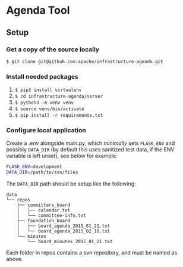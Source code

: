 # Agenda Tool

## Setup

### Get a copy of the source locally
`$ git clone git@github.com:apache/infrastructure-agenda.git`

### Install needed packages
1. `$ pip3 install virtualenv`
2. `$ cd infrastructure-agenda/server`
3. `$ python3 -m venv venv`
4. `$ source venv/bin/activate`
5. `$ pip install -r requirements.txt`

### Configure local application
Create a .env alongside main.py, which _minimally_ sets `FLASK_ENV` and possibly `DATA_DIR` (by default this uses sanitized test data, if the ENV variable is left unset), see below for example:
```bash
FLASK_ENV=development
DATA_DIR=/path/to/svn/files
```

The `DATA_DIR` path should be setup like the following:
```
data
└── repos
    ├── committers_board
    │   ├── calendar.txt
    │   └── committee-info.txt
    ├── foundation_board
    │   ├── board_agenda_2015_01_21.txt
    │   └── board_agenda_2015_02_18.txt
    └── minutes
        └── board_minutes_2015_01_21.txt
```

Each folder in repos contains a svn repository, and must be named as above.
